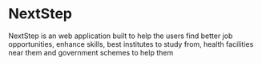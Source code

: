 # NextStep
NextStep is an web application built to help the users find better job opportunities, enhance skills, best institutes to study from, health facilities near them and government schemes to help them
